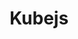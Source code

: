 ---
layout: doc
title: Kubejs
back: ../
sidebarfolder: true
prev: false
next: false
sidebarorder:
  Recipe: 1
  ItemRegister: 2
  ItemInteraction: 3
  BlockRegister: 4
  BlockInteraction: 5
  EntityInteraction: 6
  WorldGeneration: 7
  NetworkInteraction: 8
---